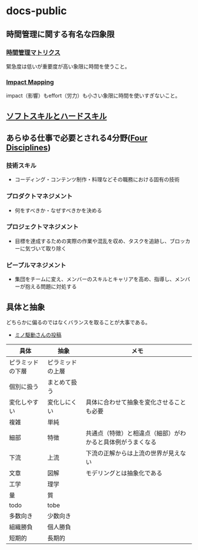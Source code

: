 # docs-public

## 時間管理に関する有名な四象限

### [時間管理マトリクス](https://www.franklinplanner.jp/learning/planner/04.html)

緊急度は低いが重要度が高い象限に時間を使うこと。

### [Impact Mapping](https://www.intercom.com/blog/first-rule-prioritization-no-snacking/)

impact（影響）もeffort（労力）も小さい象限に時間を使いすぎないこと。

## [ソフトスキルとハードスキル](https://directscout.recruit.co.jp/contents/article/17603/)

## あらゆる仕事で必要とされる4分野([Four Disciplines](https://www.alphalist.com/blog/ic-career-track-job-titles-and-roles-in-tech))

### 技術スキル

* コーディング・コンテンツ制作・料理などその職務における固有の技術

### プロダクトマネジメント

* 何をすべきか・なぜすべきかを決める

### プロジェクトマネジメント

* 目標を達成するための実際の作業や混乱を収め、タスクを追跡し、ブロッカーに気づいて取り除く

### ピープルマネジメント

* 集団をチームに変え、メンバーのスキルとキャリアを高め、指導し、メンバーが抱える問題に対処する

## 具体と抽象

どちらかに偏るのではなくバランスを取ることが大事である。

* [ミノ駆動さんの投稿](https://x.com/MinoDriven/status/1849799614888804477)

|具体|抽象|メモ|
|-|-|-|
|ピラミッドの下層|ピラミッドの上層| |
|個別に扱う|まとめて扱う| |
|変化しやすい|変化しにくい|具体に合わせて抽象を変化させることも必要|
|複雑|単純| |
|細部|特徴|共通点（特徴）と相違点（細部）がわかると具体例がうまくなる |
|下流|上流|下流の正解からは上流の世界が見えない|
|文章|図解|モデリングとは抽象化である|
|工学|理学| |
|量|質| |
|todo|tobe| |
|多数向き|少数向き| |
|組織勝負|個人勝負| |
|短期的|長期的| |
